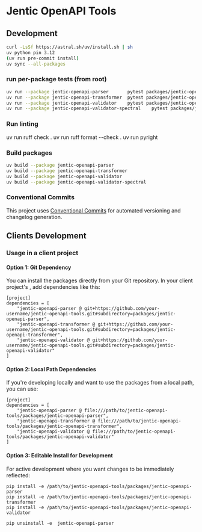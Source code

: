 # Jentic OpenAPI Tools


## Development

```bash
curl -LsSf https://astral.sh/uv/install.sh | sh
uv python pin 3.12
(uv run pre-commit install)
uv sync --all-packages
```

### run per-package tests (from root)

```bash
uv run --package jentic-openapi-parser       pytest packages/jentic-openapi-parser/tests -q
uv run --package jentic-openapi-transformer  pytest packages/jentic-openapi-transformer/tests -q
uv run --package jentic-openapi-validator    pytest packages/jentic-openapi-validator/tests -q
uv run --package jentic-openapi-validator-spectral    pytest packages/jentic-openapi-validator-spectral/tests -q
```

### Run linting
uv run ruff check .
uv run ruff format --check .
uv run pyright

### Build packages

```bash
uv build --package jentic-openapi-parser
uv build --package jentic-openapi-transformer
uv build --package jentic-openapi-validator
uv build --package jentic-openapi-validator-spectral
```

### Conventional Commits

This project uses [Conventional Commits](https://www.conventionalcommits.org/) for automated versioning and changelog generation.


## Clients Development

### Usage in a client project

#### Option 1: Git Dependency

You can install the packages directly from your Git repository. In your client project's , add dependencies like this: 

```
[project]
dependencies = [
    "jentic-openapi-parser @ git+https://github.com/your-username/jentic-openapi-tools.git#subdirectory=packages/jentic-openapi-parser",
    "jentic-openapi-transformer @ git+https://github.com/your-username/jentic-openapi-tools.git#subdirectory=packages/jentic-openapi-transformer",
    "jentic-openapi-validator @ git+https://github.com/your-username/jentic-openapi-tools.git#subdirectory=packages/jentic-openapi-validator"
]
```

#### Option 2: Local Path Dependencies

If you're developing locally and want to use the packages from a local path, you can use:

```
[project]
dependencies = [
    "jentic-openapi-parser @ file:///path/to/jentic-openapi-tools/packages/jentic-openapi-parser",
    "jentic-openapi-transformer @ file:///path/to/jentic-openapi-tools/packages/jentic-openapi-transformer",
    "jentic-openapi-validator @ file:///path/to/jentic-openapi-tools/packages/jentic-openapi-validator"
]
```

#### Option 3: Editable Install for Development

For active development where you want changes to be immediately reflected:

```
pip install -e /path/to/jentic-openapi-tools/packages/jentic-openapi-parser
pip install -e /path/to/jentic-openapi-tools/packages/jentic-openapi-transformer
pip install -e /path/to/jentic-openapi-tools/packages/jentic-openapi-validator
```

```
pip unsinstall -e  jentic-openapi-parser

```
